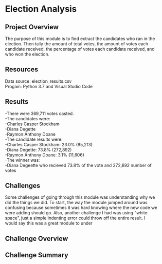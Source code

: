 # Election Analysis

## Project Overview
The purpose of this module is to find extract the candidates who ran in the election. Then tally the amount of total votes, the amount of votes each candidate received, the percentage of votes each candidate received, and who won the election. 

## Resources
Data source: election_results.csv <br/>
Progam: Python 3.7 and Visual Studio Code

## Results
-There were 369,711 votes casted. <br/>
-The candidates were: <br/>
    -Charles Casper Stockham <br/>
    -Diana Degette <br/>
    -Raymon Anthony Doane <br/>
-The candidate results were: <br/>
    -Charles Casper Stockham: 23.0% (85,213) <br/>
    -Diana Degette: 73.8% (272,892) <br/>
    -Raymon Anthony Doane: 3.1% (11,606)<br/>
-The winner was: <br/>
    -Diana Degeette who recieved 73.8% of the vote and 272,892 number of votes
## Challenges
Some challenges of going through this module was understanding why we did the things we did. To start, the way the module jumped around was confusing because sometimes it was hard knowing where the new code we were adding should go. Also, another challenge I had was using "white space", just a simple indenting error could throw off the entire result. I would say this was a great module to under
## Challenge Overview

## Challenge Summary

